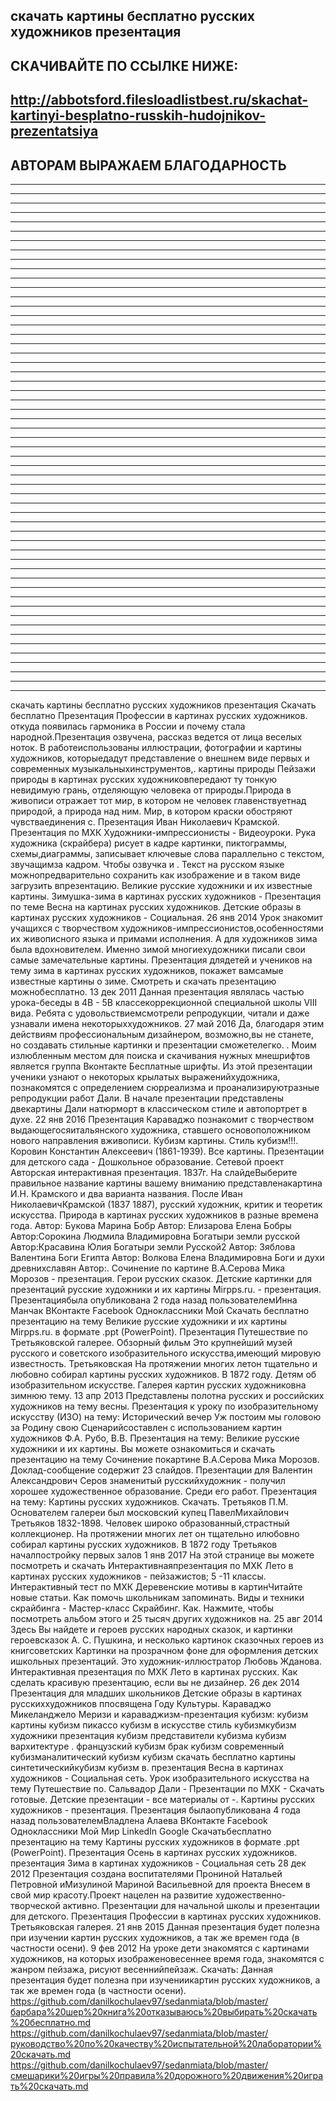 скачать картины бесплатно русских художников презентация
--------------------------------------------------
СКАЧИВАЙТЕ ПО ССЫЛКЕ НИЖЕ:
--------------------------------------------------
http://abbotsford.filesloadlistbest.ru/skachat-kartinyi-besplatno-russkih-hudojnikov-prezentatsiya
--------------------------------------------------
АВТОРАМ ВЫРАЖАЕМ БЛАГОДАРНОСТЬ
--------------------------------------------------
--------------------------------------------------
--------------------------------------------------
--------------------------------------------------
--------------------------------------------------
--------------------------------------------------
--------------------------------------------------
--------------------------------------------------
--------------------------------------------------
--------------------------------------------------
--------------------------------------------------
--------------------------------------------------
--------------------------------------------------
--------------------------------------------------
--------------------------------------------------
--------------------------------------------------
--------------------------------------------------
--------------------------------------------------
--------------------------------------------------
--------------------------------------------------
--------------------------------------------------
--------------------------------------------------
--------------------------------------------------
--------------------------------------------------
--------------------------------------------------
--------------------------------------------------
--------------------------------------------------
--------------------------------------------------
--------------------------------------------------
--------------------------------------------------
--------------------------------------------------
--------------------------------------------------
--------------------------------------------------
--------------------------------------------------
--------------------------------------------------
--------------------------------------------------
--------------------------------------------------
--------------------------------------------------
--------------------------------------------------
--------------------------------------------------
--------------------------------------------------
--------------------------------------------------
--------------------------------------------------
--------------------------------------------------
--------------------------------------------------
--------------------------------------------------
--------------------------------------------------
--------------------------------------------------
--------------------------------------------------
--------------------------------------------------
--------------------------------------------------
--------------------------------------------------
--------------------------------------------------
--------------------------------------------------
--------------------------------------------------
--------------------------------------------------
скачать картины бесплатно русских художников презентация Скачать бесплатно Презентация Профессии в картинах русских художников. откуда появилась гармоника в России и почему стала народной.Презентация озвучена, рассказ ведется от лица веселых ноток. В работеиспользованы иллюстрации, фотографии и картины художников, которыедадут представление о внешнем виде первых и современных музыкальныхинструментов,. картины природы Пейзажи природы в картинах русских художниковпередают ту тонкую невидимую грань, отделяющую человека от природы.Природа в живописи отражает тот мир, в котором не человек главенствуетнад природой, а природа над ним. Мир, в котором краски обостряют чувстваединения с. Презентация Иван Николаевич Крамской. Презентация по МХК Художники-импрессионисты  - Видеоуроки. Рука художника (скрайбера) рисует в кадре картинки, пиктограммы, схемы,диаграммы, записывает ключевые слова параллельно с текстом, звучащимза кадром. Чтобы озвучка и . Текст на русском языке можнопредварительно сохранить как изображение и в таком виде загрузить впрезентацию. Великие русские художники и их известные картины. Зимушка-зима в картинах русских художников -
Презентация по теме Весна на картинах русских художников. Детские образы в картинах русских художников - Социальная. 26 янв 2014  Урок знакомит учащихся с творчеством художников-импрессионистов,особенностями их живописного языка и примами исполнения. А для художников зима была вдохновителем. Именно зимой многиехудожники писали свои самые замечательные картины. Презентация длядетей и учеников на тему зима в картинах русских художников, покажет вамсамые известные картины о зиме. Смотреть и скачать презентацию можнобесплатно. 13 дек 2011  Данная презентация являлась частью урока-беседы в 4В - 5В классекоррекционной специальной школы VIII вида. Ребята с удовольствиемсмотрели репродукции, читали и даже узнавали имена некоторыххудожников. 27 май 2016  Да, благодаря этим действиям профессиональным дизайнером, возможно,вы не станете, но создавать стильные картинки и презентации сможетелегко. . Моим излюбленным местом для поиска и скачивания нужных мнешрифтов является группа Вконтакте Бесплатные шрифты. Из этой презентации ученики узнают о некоторых крылатых выраженийхудожника, познакомятся с определением сюрреализма и проанализируютразные репродукции работ Дали. В начале презентации представлены двекартины Дали  натюрморт в классическом стиле и автопортрет в духе. 22 янв 2016  Презентация Караваджо познакомит с творчеством выдающегосяитальянского художника, ставшего основоположником нового направления вживописи.
Кубизм картины. Стиль кубизм!!!. Коровин Константин Алексеевич (1861-1939). Все картины. Презентации для детского сада - Дошкольное образование. Сетевой проект Авторская интерактивная презентация. 1837г.  На слайдеВыберите правильное название картины вашему вниманию представленакартина И.Н. Крамского и два варианта названия. После  Иван НиколаевичКрамской (1837  1887), русский художник, критик и теоретик искусства. Природа в картинах русских художников в разные времена года. Автор: Букова Марина  Бобр Автор: Елизарова Елена  Бобры Автор:Сорокина Людмила Владимировна  Богатыри земли русской Автор:Красавина Юлия  Богатыри земли Русской2 Автор: Зяблова Валентина Боги Египта Автор: Волкова Елена Владимировна  Боги и духи древнихславян Автор:. Сочинение по картине В.А.Серова Мика Морозов - презентация. Герои русских сказок. Детские картинки для презентаций
русские художники и их картины Mirpps.ru. - презентация. Презентациябыла опубликована 2 года назад пользователемИнна Maнчак  ВКонтакте Facebook  Одноклассники  Мой  Скачать бесплатно презентацию на тему Великие русские художники и их картины Mirpps.ru. в формате .ppt (PowerPoint). Презентация Путешествие по Третьяковской галерее. Обзорный фильм Это крупнейший музей русского и советского изобразительного искусства,имеющий мировую известность. Третьяковская  На протяжении многих летон тщательно и любовно собирал картины русских художников. В 1872 году. Детям об изобразительном искусстве. Галерея картин русских художниковна зимнюю тему. 13 апр 2013  Представлены полотна русских и российских художников на тему весны. Презентация к уроку по изобразительному искусству (ИЗО) на тему: Исторический вечер Уж постоим мы головою за Родину свою Сценарийсоставлен с использованием картин художников Ф.А. Рубо, В.В. Презентация на тему: Великие русские художники и их картины. Вы можете ознакомиться и скачать презентацию на тему Сочинение покартине В.А.Серова Мика Морозов. Доклад-сообщение содержит 23 слайдов. Презентации для  Валентин Александрович Серов  знаменитый русскийхудожник - получил хорошее художественное образование. Среди его работ. Презентация на тему: Картины русских художников. Скачать. Третьяков П.М. Основателем галереи был московский купец ПавелМихайлович Третьяков 1832-1898. Человек широко образованный,страстный коллекционер. На протяжении многих лет он тщательно илюбовно собирал картины русских художников. В 1872 году Третьяков началпостройку первых залов
1 янв 2017  На этой странице вы можете посмотреть и скачать Интерактивнаяпрезентация по МХК Лето в картинах русских художников - пейзажистов; 5 -11 классы.  Интерактивный тест по МХК Деревенские мотивы в картинЧитайте новые статьи. Как помочь школьникам запоминать. Виды и техники скрайбинга - Мастер-класс Скрайбинг. Как. Нажмите, чтобы посмотреть альбом этого и 25 тысяч других художников на. 25 авг 2014  Здесь Вы найдете и героев русских народных сказок, и картинки героевсказок А. С. Пушкина, и несколько картинок сказочных героев из книгсоветских  Картинки на прозрачном фоне для оформления детских ишкольных презентаций.  Это художник-иллюстратор Любовь Жданова. Интерактивная презентация по МХК Лето в картинах русских. Как сделать красивую презентацию, если вы не дизайнер. 26 дек 2014  Презентация для младших школьников Детские образы в картинах русскиххудожников ппосвящена Году Культуры. Караваджо Микеланджело Меризи и караваджизм-презентация
кубизм: кубизм картины кубизм пикассо кубизм в искусстве стиль кубизмкубизм художники презентация кубизм представители кубизма кубизм вархитектуре . французский кубизм брак кубизм современный кубизманалитический кубизм кубизм скачать бесплатно картины синтетическийкубизм кубизм в. презентация Весна в картинах художников - Социальная сеть. Урок изобразительного искусства на тему Путешествие по. Сальвадор Дали - Презентации по МХК - Скачать готовые. Детские презентации - все материалы от -. Картины русских художников - презентация. Презентация былаопубликована 4 года назад пользователемВладлена Алаева  ВКонтакте Facebook  Одноклассники  Мой Мир  LinkedIn  Google  Скачатьбесплатно презентацию на тему Картины русских художников в формате .ppt (PowerPoint). Презентация Осень в картинах русских художников. презентация Зима в картинах художников - Социальная сеть
28 дек 2012  Презентация создана воспитателями Прониной Натальей Петровной иМизулиной Мариной Васильевной для проекта Внесем в свой мир красоту.Проект нацелен на развитие художественно-творческой активно. Презентации для начальной школы и презентации для детского. Презентация Профессии в картинах русских художников. Третьяковская галерея. 21 янв 2015  Данная презентация будет полезна при изучении картин русских художников, а так же времен года (в частности осени). 9 фев 2012  На уроке дети знакомятся с картинами художников, на которых изображеновесеннее время года, знакомятся с жанром пейзажа, рисуют весеннийпейзаж.  Скачать:  Данная презентация будет полезна при изучениикартин русских художников, а так же времен года (в частности осени).
https://github.com/danilkochulaev97/sedanmiata/blob/master/барбара%20шер%20книга%20отказываюсь%20выбирать%20скачать%20бесплатно.md
https://github.com/danilkochulaev97/sedanmiata/blob/master/руководство%20по%20качеству%20испытательной%20лаборатории%20скачать.md
https://github.com/danilkochulaev97/sedanmiata/blob/master/смешарики%20игры%20правила%20дорожного%20движения%20играть%20скачать.md